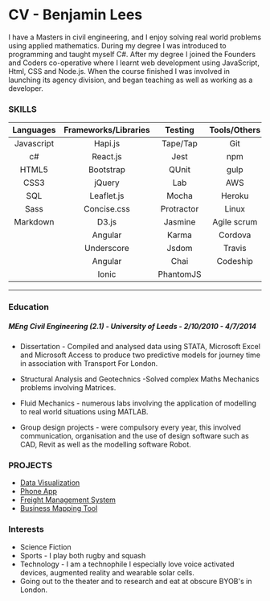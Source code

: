 # CV - Benjamin Lees

I have a Masters in civil engineering, and I enjoy solving real world problems using  applied mathematics. During my degree I was introduced to programming and  taught myself C#. After my degree I joined the Founders and Coders co-operative where I learnt web development using JavaScript, Html, CSS and Node.js. When the  course finished I was involved in launching its agency division, and began teaching as  well as working as a developer.

### SKILLS


| Languages | Frameworks/Libraries | Testing   | Tools/Others | Databases |
|:---------:|:--------------------:|:---------:|:------------:|:---------:|
| Javascript| Hapi.js              | Tape/Tap  | Git          | PostgreSQL|
| c#        | React.js             | Jest      | npm          | MongoDB   |
| HTML5     | Bootstrap            | QUnit     | gulp         | Redis     |
| CSS3      | jQuery               | Lab       | AWS          | |
| SQL       | Leaflet.js           | Mocha     | Heroku       | |
| Sass      | Concise.css          | Protractor| Linux        | |
| Markdown  | D3.js                | Jasmine   | Agile scrum  | |
|           | Angular              | Karma     | Cordova      | |
|           | Underscore           | Jsdom     | Travis       | |
|           | Angular              | Chai      | Codeship     | |
|           | Ionic                | PhantomJS |              | |

---

### Education
##### MEng Civil Engineering (2.1)  -  University of Leeds  -   2/10/2010 - 4/7/2014
- Dissertation - Compiled and analysed data using STATA, Microsoft Excel and Microsoft Access to produce two predictive models for journey time in association with Transport For London.  

- Structural Analysis and Geotechnics  -Solved complex Maths Mechanics problems involving Matrices.

- Fluid Mechanics -  numerous labs involving the application of modelling to real world situations using MATLAB.  
- Group design projects - were compulsory every year, this involved communication, organisation and  the use of design software such as CAD, Revit as well as the modelling software Robot.

### PROJECTS

- [Data Visualization](projects/muduno/muduno.md)
- [Phone App](projects/playabl/playabl.md)
- [Freight Management System](projects/carrier-pigeon/carrier-pigeon.md)
- [Business Mapping Tool](projects/business-map/business-map.md)

### Interests

- Science Fiction
- Sports - I play both rugby and squash
- Technology - I am a technophile I especially love voice activated devices, augmented reality and wearable solar cells.
- Going out to the theater and to research and eat at obscure BYOB's in London.
